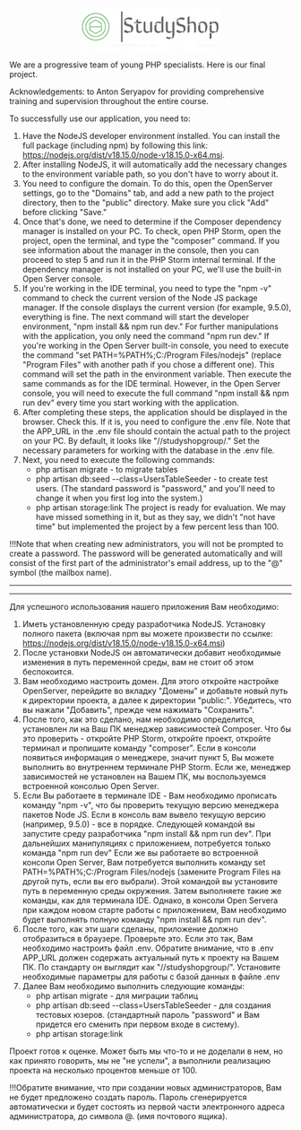 <p align="center"><a href="//studyshopgroup/" target="_blank"><img src="public/images/logo.png" alt="Logo"></a></p>

<p>We are a progressive team of young PHP specialists. Here is our final project.</p>
<p>Acknowledgements: to Anton Seryapov for providing comprehensive training and supervision throughout the entire course.</p>

To successfully use our application, you need to:

1. Have the NodeJS developer environment installed. You can install the full package (including npm) by following this link: https://nodejs.org/dist/v18.15.0/node-v18.15.0-x64.msi.
2. After installing NodeJS, it will automatically add the necessary changes to the environment variable path, so you don't have to worry about it.
3. You need to configure the domain. To do this, open the OpenServer settings, go to the "Domains" tab, and add a new path to the project directory, then to the "public" directory. Make sure you click "Add" before clicking "Save."
4. Once that's done, we need to determine if the Composer dependency manager is installed on your PC. To check, open PHP Storm, open the project, open the terminal, and type the "composer" command. If you see information about the manager in the console, then you can proceed to step 5 and run it in the PHP Storm internal terminal. If the dependency manager is not installed on your PC, we'll use the built-in Open Server console.
5. If you're working in the IDE terminal, you need to type the "npm -v" command to check the current version of the Node JS package manager. If the console displays the current version (for example, 9.5.0), everything is fine. The next command will start the developer environment, "npm install && npm run dev." For further manipulations with the application, you only need the command "npm run dev."
If you're working in the Open Server built-in console, you need to execute the command "set PATH=%PATH%;C:/Program Files/nodejs" (replace "Program Files" with another path if you chose a different one). This command will set the path in the environment variable. Then execute the same commands as for the IDE terminal. However, in the Open Server console, you will need to execute the full command "npm install && npm run dev" every time you start working with the application.
6. After completing these steps, the application should be displayed in the browser. Check this. If it is, you need to configure the .env file. Note that the APP_URL in the .env file should contain the actual path to the project on your PC. By default, it looks like "//studyshopgroup/." Set the necessary parameters for working with the database in the .env file.
7. Next, you need to execute the following commands:
    - php artisan migrate - to migrate tables
    - php artisan db:seed --class=UsersTableSeeder - to create test users. (The standard password is "password," and you'll need to change it when you first log into the system.)
    - php artisan storage:link
The project is ready for evaluation.
We may have missed something in it, but as they say, we didn't "not have time" but implemented the project by a few percent less than 100.

!!!Note that when creating new administrators, you will not be prompted to create a password. The password will be generated automatically and will consist of the first part of the administrator's email address, up to the "@" symbol (the mailbox name).
*******************************************************************************************************************************************************************************************************************************************
*********************************************************************************************************************************************************************
Для успешного использования нашего приложения Вам необходимо:
1. Иметь установленную среду разработчика NodeJS. Установку полного пакета (включая npm вы можете произвести по ссылке: https://nodejs.org/dist/v18.15.0/node-v18.15.0-x64.msi)
2. После установки NodeJS он автоматически добавит необходимые изменения в путь переменной среды, вам не стоит об этом беспокоится.
3. Вам необходимо настроить домен. Для этого откройте настройке OpenServer, перейдите во вкладку "Домены" и добавьте новый путь к директории проекта, а далее к директории "public:". Убедитесь, что вы нажали "Добавить", прежде чем нажимать "Сохранить".
4. После того, как это сделано, нам необходимо определится, установлен ли на Ваш ПК менеджер зависимостей Composer. Что бы это проверить - откройте PHP Storm, откройте проект, откройте терминал и пропишите команду "composer". Если в консоли появиться информация о менеджере, значит пункт 5, Вы можете выполнить во внутреннем терминале PHP Storm. Если же, менеджер зависимостей не установлен на Вашем ПК, мы воспользуемся встроенной консолью Open Server.
5. Если Вы работаете в терминале IDE - Вам необходимо прописать команду "npm -v", что бы проверить текущую версию менеджера пакетов Node JS. Если в консоль вам вывело текущую версию (например, 9.5.0) - все в порядке. Следующей командой вы запустите среду разработчика "npm install && npm run dev". При дальнейших манипуляциях с приложением, потребуется только команда "npm run dev"
   Если же вы работаете во встроенной консоли Open Server, Вам потребуется выполнить команду set PATH=%PATH%;C:/Program Files/nodejs (замените Program Files на другой путь, если вы его выбрали). Этой командой вы установите путь в переменную среды окружения. Затем выполняете такие же команды, как для терминала IDE. Однако, в консоли Open Servera при каждом новом старте работы с приложением, Вам необходимо будет выполнять полную команду "npm install && npm run dev".
6. После того, как эти шаги сделаны, приложение должно отобразиться в браузере. Проверьте это. Если это так, Вам необходимо настроить файл .env. Обратите внимание, что в .env APP_URL должен содержать актуальный путь к проекту на Вашем ПК. По стандарту он выглядит как "//studyshopgroup/". Установите необходимые параметры для работы с базой данных в файле .env
7. Далее Вам необходимо выполнить следующие команды:
    - php artisan migrate - для миграции таблиц
    - php artisan db:seed --class=UsersTableSeeder - для создания тестовых юзеров. (стандартный пароль "password" и Вам придется его сменить при первом входе в систему).
    - php artisan storage:link

Проект готов к оценке.
Может быть мы что-то и не доделали в нем, но как принято говорить, мы не "не успели", а выполнили реализацию проекта на несколько процентов меньше от 100.

!!!Обратите внимание, что при создании новых администраторов, Вам не будет предложено создать пароль. Пароль сгенерируется автоматически и будет состоять из первой части электронного адреса администратора, до символа @. (имя почтового ящика).

